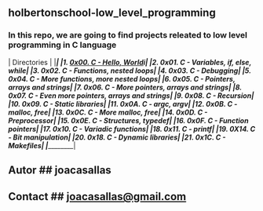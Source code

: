 ## holbertonschool-low_level_programming

### In this repo, we are going to find projects releated to low level programming in C language
	 
| Directories |
|_____________|
|1. [0x00. C - Hello, World](https://github.com/joacasallas2/holbertonschool-low_level_programming/tree/main/0x00-hello_world)i|
|2. 0x01. C - Variables, if, else, while|
|3. 0x02. C - Functions, nested loops|
|4. 0x03. C - Debugging|
|5. 0x04. C - More functions, more nested loops|
|6. 0x05. C - Pointers, arrays and strings|
|7. 0x06. C - More pointers, arrays and strings|
|8. 0x07. C - Even more pointers, arrays and strings|
|9. 0x08. C - Recursion|
|10. 0x09. C - Static libraries|
|11. 0x0A. C - argc, argv|
|12. 0x0B. C - malloc, free|
|13. 0x0C. C - More malloc, free|
|14. 0x0D. C - Preprocessor|
|15. 0x0E. C - Structures, typedef|
|16. 0x0F. C - Function pointers|
|17. 0x10. C - Variadic functions|
|18. 0x11. C - printf|
|19. 0X14. C - Bit manipulation|
|20. 0x18. C - Dynamic libraries|
|21. 0x1C. C - Makefiles|
|_____________________|

## Autor ## joacasallas
## Contact ## joacasallas@gmail.com
